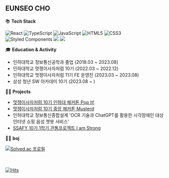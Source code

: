 ## EUNSEO CHO


📚 **Tech Stack**   
   
![React](https://img.shields.io/badge/react-%2320232a.svg?style=for-the-badge&logo=react&logoColor=%2361DAFB)
![TypeScript](https://img.shields.io/badge/typescript-%23007ACC.svg?style=for-the-badge&logo=typescript&logoColor=white)
![JavaScript](https://img.shields.io/badge/javascript-%23323330.svg?style=for-the-badge&logo=javascript&logoColor=%23F7DF1E)
![HTML5](https://img.shields.io/badge/html5-%23E34F26.svg?style=for-the-badge&logo=html5&logoColor=white)
![CSS3](https://img.shields.io/badge/CSS3-1572B6.svg?&style=for-the-badge&logo=CSS3&logoColor=white)
![Styled Components](https://img.shields.io/badge/styled--components-DB7093?style=for-the-badge&logo=styled-components&logoColor=white)
<img src="https://img.shields.io/badge/React Native-61DAFB?style=for-the-badge&logo=React&logoColor=black"/>
<img src="https://img.shields.io/badge/recoil-3578E5?style=for-the-badge&logo=Recoil&logoColor=white">


🎓 **Education & Activity**   
- 인하대학교 정보통신공학과 졸업 (2018.03 ~ 2023.08)
- 인하대학교 멋쟁이사자처럼 10기 (2022.03 ~ 2022.12)
- 인하대학교 멋쟁이사자처럼 11기 FE 운영진 (2023.03 ~  2023.08)
- 삼성 청년 SW 아카데미 10기 (2023.08 ~ )

👩‍💻 **Projects**
- [멋쟁이사자처럼 10기 인하대 해커톤 Pop It!](https://github.com/eundeok9/inha-hackathon-popit-fe.git)
- [멋쟁이사자처럼 10기 중앙 해커톤 Musterd](https://github.com/eundeok9/Musterd-fe)
- 인하대학교 정보통신종합설계 'OCR 기술과 ChatGPT를 활용한 시각장애인 대상 인터넷 쇼핑 음성 챗봇 서비스'
- [SSAFY 10기 1학기 관통프로젝트 I am Strong](https://github.com/eundeok9/i-am-strong-fe)

👩‍💻 **boj**   

[![Solved.ac
프로필](http://mazassumnida.wtf/api/generate_badge?boj=eundeoking99)](https://solved.ac/eundeoking99)


<br/><br/>
[![Hits](https://hits.seeyoufarm.com/api/count/incr/badge.svg?url=https%3A%2F%2Fgithub.com%2Feundeok9%2F&count_bg=%2379C83D&title_bg=%23555555&icon=&icon_color=%23E7E7E7&title=hits&edge_flat=false)](https://hits.seeyoufarm.com)

